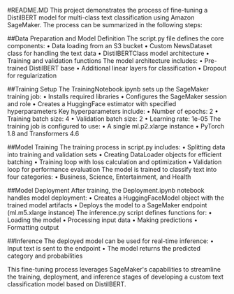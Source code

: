 #README.MD
This project demonstrates the process of fine-tuning a DistilBERT model for multi-class text classification using Amazon SageMaker. The process can be summarized in the following steps:

##Data Preparation and Model Definition
The script.py file defines the core components:
•	Data loading from an S3 bucket
•	Custom NewsDataset class for handling the text data
•	DistilBERTClass model architecture
•	Training and validation functions
The model architecture includes:
•	Pre-trained DistilBERT base
•	Additional linear layers for classification
•	Dropout for regularization

##Training Setup
The TrainingNotebook.ipynb sets up the SageMaker training job:
•	Installs required libraries
•	Configures the SageMaker session and role
•	Creates a HuggingFace estimator with specified hyperparameters
Key hyperparameters include:
•	Number of epochs: 2
•	Training batch size: 4
•	Validation batch size: 2
•	Learning rate: 1e-05
The training job is configured to use:
•	A single ml.p2.xlarge instance
•	PyTorch 1.8 and Transformers 4.6

##Model Training
The training process in script.py includes:
•	Splitting data into training and validation sets
•	Creating DataLoader objects for efficient batching
•	Training loop with loss calculation and optimization
•	Validation loop for performance evaluation
The model is trained to classify text into four categories:
•	Business, Science, Entertainment, and Health

##Model Deployment
After training, the Deployment.ipynb notebook handles model deployment:
•	Creates a HuggingFaceModel object with the trained model artifacts
•	Deploys the model to a SageMaker endpoint (ml.m5.xlarge instance)
The inference.py script defines functions for:
•	Loading the model
•	Processing input data
•	Making predictions
•	Formatting output

##Inference
The deployed model can be used for real-time inference:
•	Input text is sent to the endpoint
•	The model returns the predicted category and probabilities

This fine-tuning process leverages SageMaker's capabilities to streamline the training, deployment, and inference stages of developing a custom text classification model based on DistilBERT.
